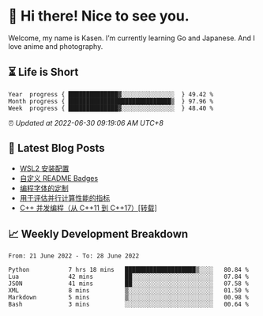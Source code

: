 <h1>👋 Hi there! Nice to see you.</h1>

Welcome, my name is Kasen. I’m currently learning Go and Japanese. And I love anime and photography.


## ⏳ Life is Short

<!-- Start of Time Progress Bar -->
``` text
Year  progress { ██████████████▓░░░░░░░░░░░░░░░  } 49.42 %
Month progress { █████████████████████████████▒  } 97.96 %
Week  progress { ██████████████▓░░░░░░░░░░░░░░░  } 48.40 %
```

⏰ *Updated at 2022-06-30 09:19:06 AM UTC+8*

<!-- End of Time Progress Bar -->

## 📝 Latest Blog Posts

<!-- BLOG-POST-LIST:START -->
- [WSL2 安装配置](https://blog.imkasen.com/wsl2-config.html)
- [自定义 README Badges](https://blog.imkasen.com/custom-readme-badges.html)
- [编程字体的定制](https://blog.imkasen.com/coding-fonts-configuration.html)
- [用于评估并行计算性能的指标](https://blog.imkasen.com/parallel-performance-metrics.html)
- [C++ 并发编程（从 C++11 到 C++17）[转载]](https://blog.imkasen.com/cpp-concurrency.html)
<!-- BLOG-POST-LIST:END -->

## 📈 Weekly Development Breakdown

<!--START_SECTION:waka-->

```text
From: 21 June 2022 - To: 28 June 2022

Python           7 hrs 18 mins   ████████████████████▒░░░░   80.84 %
Lua              42 mins         ██░░░░░░░░░░░░░░░░░░░░░░░   07.84 %
JSON             41 mins         ██░░░░░░░░░░░░░░░░░░░░░░░   07.58 %
XML              8 mins          ▒░░░░░░░░░░░░░░░░░░░░░░░░   01.50 %
Markdown         5 mins          ▒░░░░░░░░░░░░░░░░░░░░░░░░   00.98 %
Bash             3 mins          ░░░░░░░░░░░░░░░░░░░░░░░░░   00.64 %
```

<!--END_SECTION:waka-->
